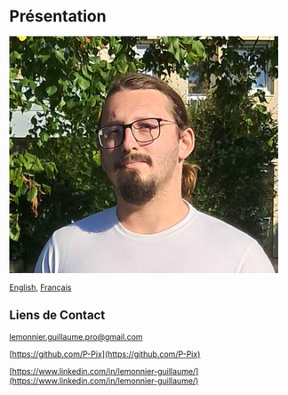# Présentation 

![Photo de profile](./image/PP.png)

[English][EN],
[Français][FR]

[EN]:lang/README.en.md
[FR]:lang/README.fr.md

## Liens de Contact

[lemonnier.guillaume.pro@gmail.com](mailto:lemonnier.guillaume.pro@gmail.com)

[https://github.com/P-Pix](https://github.com/P-Pix)

[https://www.linkedin.com/in/lemonnier-guillaume/](https://www.linkedin.com/in/lemonnier-guillaume/)

